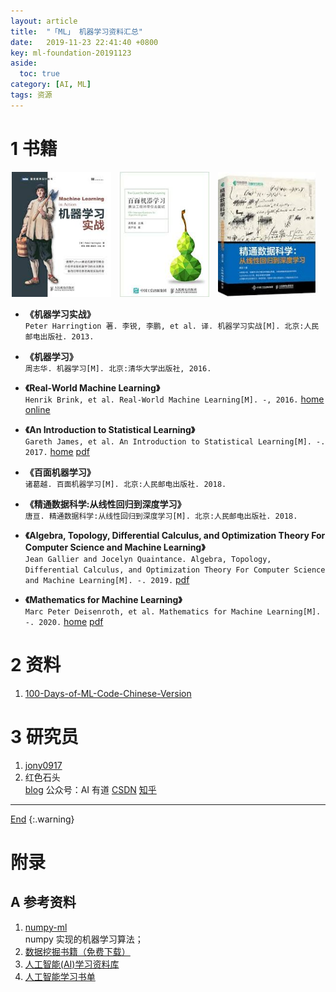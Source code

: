 ```yaml
---
layout: article
title:  "「ML」 机器学习资料汇总"
date:   2019-11-23 22:41:40 +0800
key: ml-foundation-20191123
aside:
  toc: true
category: [AI, ML]
tags: 资源
---
```

<span id='head'></span>  
>    

<!--more-->

# 1 书籍

<center class="half">
  <img src="/assets/images/AI/books/ml_practice.jpeg" height="200"/>&emsp;<img src="/assets/images/AI/books/baimian_ml.jpeg" height="200"/>&emsp;<img src="/assets/images/AI/books/lr2dl.jpeg" height="200"/>&emsp;
</center>


- **《机器学习实战》**  
`Peter Harringtion 著. 李锐, 李鹏, et al. 译. 机器学习实战[M]. 北京:人民邮电出版社. 2013.`  

- **《机器学习》**  
`周志华. 机器学习[M]. 北京:清华大学出版社, 2016.`   

- **《Real-World Machine Learning》**  
`Henrik Brink, et al. Real-World Machine Learning[M]. -, 2016.` [home](https://www.manning.com/books/real-world-machine-learning) [online](https://livebook.manning.com/book/real-world-machine-learning/about-this-book/27)    

- **《An Introduction to Statistical Learning》**  
`Gareth James, et al. An Introduction to Statistical Learning[M]. -. 2017.` [home](http://faculty.marshall.usc.edu/gareth-james/ISL/) [pdf](http://faculty.marshall.usc.edu/gareth-james/ISL/ISLR%20Seventh%20Printing.pdf)      

- **《百面机器学习》**  
`诸葛越. 百面机器学习[M]. 北京:人民邮电出版社. 2018.`  

- **《精通数据科学:从线性回归到深度学习》**  
`唐亘. 精通数据科学:从线性回归到深度学习[M]. 北京:人民邮电出版社. 2018.`  

- **《Algebra, Topology, Differential Calculus, and Optimization Theory For Computer Science and Machine Learning》**     
`Jean Gallier and Jocelyn Quaintance. Algebra, Topology, Differential Calculus, and Optimization Theory For Computer Science and Machine Learning[M]. -. 2019.` [pdf](https://www.cis.upenn.edu/~jean/math-deep.pdf)    

- **《Mathematics for Machine Learning》**     
`Marc Peter Deisenroth, et al. Mathematics for Machine Learning[M]. -. 2020.` [home](https://mml-book.github.io/) [pdf](https://mml-book.github.io/book/mml-book.pdf)    

# 2 资料
1. [100-Days-of-ML-Code-Chinese-Version](https://github.com/Avik-Jain/100-Days-of-ML-Code-Chinese-Version)    

# 3 研究员
1. [jony0917](https://blog.csdn.net/gaofeipaopaotang)    
1. 红色石头  
[blog](http://redstonewill.com/) 公众号：AI 有道 [CSDN](https://blog.csdn.net/red_stone1) [知乎](https://www.zhihu.com/people/red_stone_wl)

-------------------  
[End](#head)
{:.warning}  


# 附录
## A 参考资料
1. [numpy-ml](https://github.com/ddbourgin/numpy-ml)    
numpy 实现的机器学习算法；    
1. [数据挖掘书籍（免费下载）](http://www.aibbt.com/a/13787.html)    
1. [人工智能(AI)学习资料库](http://www.aibbt.com/a/16023.html)    
1. [人工智能学习书单](http://www.aibbt.com/a/18039.html)    
